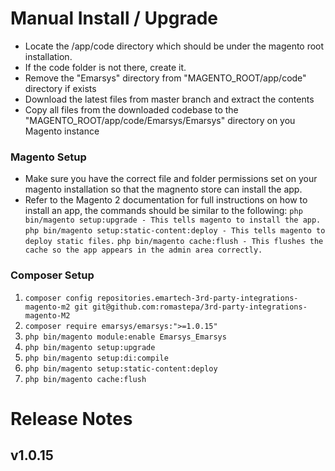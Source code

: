 
# **Manual Install / Upgrade**
- Locate the /app/code directory which should be under the magento root installation.
- If the code folder is not there, create it.
- Remove the "Emarsys" directory from "MAGENTO_ROOT/app/code" directory if exists
- Download the latest files from master branch and extract the contents
- Copy all files from the downloaded codebase to the "MAGENTO_ROOT/app/code/Emarsys/Emarsys" directory on you Magento instance


### Magento Setup
- Make sure you have the correct file and folder permissions set on your magento installation so that the magnento store can install the app.
- Refer to the Magento 2 documentation for full instructions on how to install an app, the commands should be similar to the following:
```php bin/magento setup:upgrade - This tells magento to install the app.```
```php bin/magento setup:static-content:deploy - This tells magento to deploy static files.```
```php bin/magento cache:flush - This flushes the cache so the app appears in the admin area correctly.```


### Composer Setup
1. ```composer config repositories.emartech-3rd-party-integrations-magento-m2 git git@github.com:romastepa/3rd-party-integrations-magento-M2```
2. ```composer require emarsys/emarsys:">=1.0.15"```
3. ```php bin/magento module:enable Emarsys_Emarsys```
4. ```php bin/magento setup:upgrade```
5. ```php bin/magento setup:di:compile```
6. ```php bin/magento setup:static-content:deploy```
7. ```php bin/magento cache:flush```


# Release Notes

## v1.0.15
